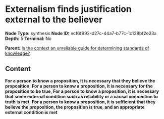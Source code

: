 # Externalism finds justification external to the believer

**Node Type:** synthesis
**Node ID:** ecf6f992-d27c-44a7-b77c-1c138bf2e33a
**Depth:** 5
**Terminal:** No

**Parent:** [Is the context an unreliable guide for determining standards of knowledge?](is-the-context-an-unreliable-guide-for-determining-standards-of-knowledge-antithesis-2df8fbfd-fdd0-454c-9d92-6010057ea607.md)

## Content

**For a person to know a proposition, it is necessary that they believe the proposition**, **For a person to know a proposition, it is necessary for the proposition to be true**, **For a person to know a proposition, it is necessary that some external condition such as reliability or a causal connection to truth is met**, **For a person to know a proposition, it is sufficient that they believe the proposition, the proposition is true, and an appropriate external condition is met**
